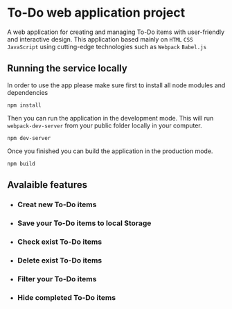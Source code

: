 # To-Do web application project
A web application for creating and managing To-Do items with user-friendly and interactive design. 
This application based mainly on `HTML` `CSS` `JavaScript` using cutting-edge technologies such as `Webpack` `Babel.js` 

## Running the service locally
In order to use the app please make sure first to install all node modules and dependencies
```
npm install
```
Then you can run the application in the development mode. This will run `webpack-dev-server` from your public folder locally in your computer.
```
npm dev-server
```
Once you finished you can build the application in the production mode. 
```
npm build
```


## Avalaible features 
* ### Creat new To-Do items
* ### Save your To-Do items to local Storage
* ### Check exist To-Do items
* ### Delete exist To-Do items
* ### Filter your To-Do items 
* ### Hide completed To-Do items 
